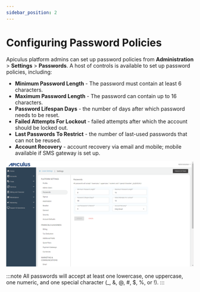 ```yaml
---
sidebar_position: 2
---
```

# Configuring Password Policies
Apiculus platform admins can set up password policies from **Administration** > **Settings** >  **Passwords**. A host of controls is available to set up password policies, including:

- **Minimum Password Length** - The password must contain at least 6 characters.
- **Maximum Password Length** - The password can contain up to 16 characters.
- **Password Lifespan Days** - the number of days after which password needs to be reset.
- **Failed Attempts For Lockout** - failed attempts after which the account should be locked out.
- **Last Passwords To Restrict** - the number of last-used passwords that can not be reused.
- **Account Recovery** - account recovery via email and mobile; mobile available if SMS gateway is set up.

![PasswordPolicies.png](img/PasswordPolicies.png)

:::note 
All passwords will accept at least one lowercase, one uppercase, one numeric, and one special character (_, &, @, #, $, %, or !).
:::





